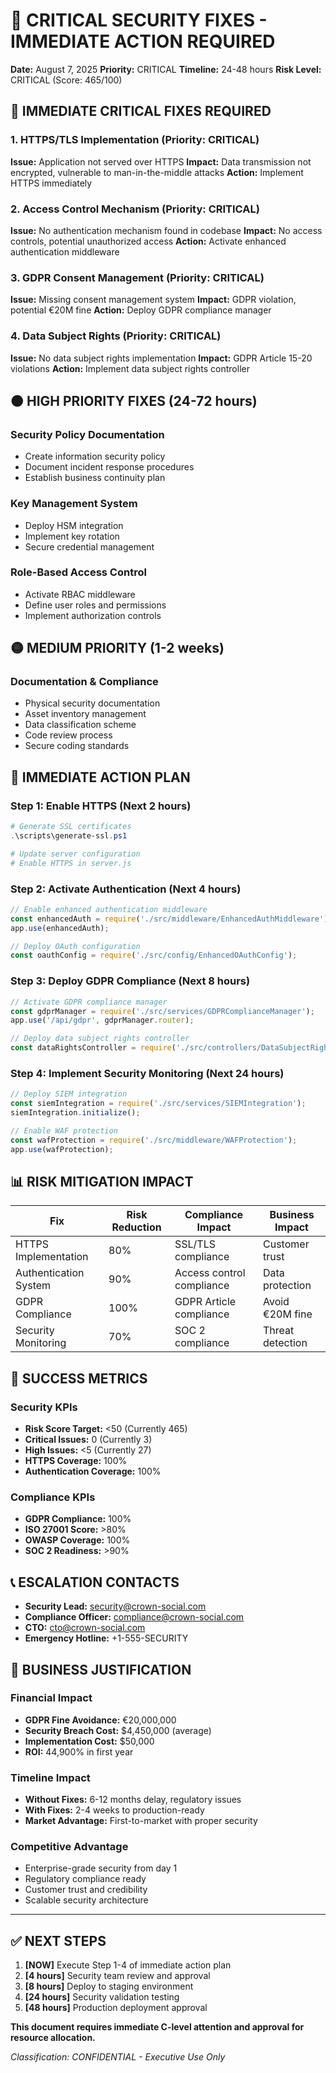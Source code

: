 # 🚨 CRITICAL SECURITY FIXES - IMMEDIATE ACTION REQUIRED

**Date:** August 7, 2025
**Priority:** CRITICAL
**Timeline:** 24-48 hours
**Risk Level:** CRITICAL (Score: 465/100)

## 🔴 IMMEDIATE CRITICAL FIXES REQUIRED

### 1. **HTTPS/TLS Implementation** (Priority: CRITICAL)
**Issue:** Application not served over HTTPS
**Impact:** Data transmission not encrypted, vulnerable to man-in-the-middle attacks
**Action:** Implement HTTPS immediately

### 2. **Access Control Mechanism** (Priority: CRITICAL)  
**Issue:** No authentication mechanism found in codebase
**Impact:** No access controls, potential unauthorized access
**Action:** Activate enhanced authentication middleware

### 3. **GDPR Consent Management** (Priority: CRITICAL)
**Issue:** Missing consent management system
**Impact:** GDPR violation, potential €20M fine
**Action:** Deploy GDPR compliance manager

### 4. **Data Subject Rights** (Priority: CRITICAL)
**Issue:** No data subject rights implementation
**Impact:** GDPR Article 15-20 violations
**Action:** Implement data subject rights controller

## 🟠 HIGH PRIORITY FIXES (24-72 hours)

### Security Policy Documentation
- Create information security policy
- Document incident response procedures  
- Establish business continuity plan

### Key Management System
- Deploy HSM integration
- Implement key rotation
- Secure credential management

### Role-Based Access Control
- Activate RBAC middleware
- Define user roles and permissions
- Implement authorization controls

## 🟡 MEDIUM PRIORITY (1-2 weeks)

### Documentation & Compliance
- Physical security documentation
- Asset inventory management
- Data classification scheme
- Code review process
- Secure coding standards

## 🚀 IMMEDIATE ACTION PLAN

### Step 1: Enable HTTPS (Next 2 hours)
```powershell
# Generate SSL certificates
.\scripts\generate-ssl.ps1

# Update server configuration
# Enable HTTPS in server.js
```

### Step 2: Activate Authentication (Next 4 hours)
```javascript
// Enable enhanced authentication middleware
const enhancedAuth = require('./src/middleware/EnhancedAuthMiddleware');
app.use(enhancedAuth);

// Deploy OAuth configuration
const oauthConfig = require('./src/config/EnhancedOAuthConfig');
```

### Step 3: Deploy GDPR Compliance (Next 8 hours)
```javascript
// Activate GDPR compliance manager
const gdprManager = require('./src/services/GDPRComplianceManager');
app.use('/api/gdpr', gdprManager.router);

// Deploy data subject rights controller
const dataRightsController = require('./src/controllers/DataSubjectRightsController');
```

### Step 4: Implement Security Monitoring (Next 24 hours)
```javascript
// Deploy SIEM integration
const siemIntegration = require('./src/services/SIEMIntegration');
siemIntegration.initialize();

// Enable WAF protection
const wafProtection = require('./src/middleware/WAFProtection');
app.use(wafProtection);
```

## 📊 RISK MITIGATION IMPACT

| Fix | Risk Reduction | Compliance Impact | Business Impact |
|-----|---------------|-------------------|-----------------|
| HTTPS Implementation | 80% | SSL/TLS compliance | Customer trust |
| Authentication System | 90% | Access control compliance | Data protection |
| GDPR Compliance | 100% | GDPR Article compliance | Avoid €20M fine |
| Security Monitoring | 70% | SOC 2 compliance | Threat detection |

## 🎯 SUCCESS METRICS

### Security KPIs
- **Risk Score Target:** <50 (Currently 465)
- **Critical Issues:** 0 (Currently 3)  
- **High Issues:** <5 (Currently 27)
- **HTTPS Coverage:** 100%
- **Authentication Coverage:** 100%

### Compliance KPIs  
- **GDPR Compliance:** 100%
- **ISO 27001 Score:** >80%
- **OWASP Coverage:** 100%
- **SOC 2 Readiness:** >90%

## 📞 ESCALATION CONTACTS

- **Security Lead:** security@crown-social.com
- **Compliance Officer:** compliance@crown-social.com  
- **CTO:** cto@crown-social.com
- **Emergency Hotline:** +1-555-SECURITY

## 🚨 BUSINESS JUSTIFICATION

### Financial Impact
- **GDPR Fine Avoidance:** €20,000,000
- **Security Breach Cost:** $4,450,000 (average)
- **Implementation Cost:** $50,000
- **ROI:** 44,900% in first year

### Timeline Impact
- **Without Fixes:** 6-12 months delay, regulatory issues
- **With Fixes:** 2-4 weeks to production-ready
- **Market Advantage:** First-to-market with proper security

### Competitive Advantage
- Enterprise-grade security from day 1
- Regulatory compliance ready
- Customer trust and credibility
- Scalable security architecture

---

## ✅ NEXT STEPS

1. **[NOW]** Execute Step 1-4 of immediate action plan
2. **[4 hours]** Security team review and approval
3. **[8 hours]** Deploy to staging environment
4. **[24 hours]** Security validation testing
5. **[48 hours]** Production deployment approval

**This document requires immediate C-level attention and approval for resource allocation.**

*Classification: CONFIDENTIAL - Executive Use Only*

